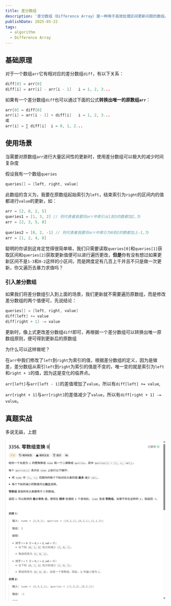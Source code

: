 ```yaml
---
title: 差分数组
description: '差分数组（Difference Array）是一种用于高效处理区间更新问题的数组。主要应用于对于一个区间的频繁更新，并且一次性查询最后结果的场景。'
publishDate: 2025-05-22
tags:
  - algorithm
  - Difference Array
---
```


## 基础原理

对于一个数组`arr`它有相对应的差分数组`diff`，有以下关系：

```cpp
diff[0] = arr[0]
diff[i] = arr[i] - arr[i - 1]	i = 1, 2, 3...
```

如果有一个差分数组`diff`也可以通过下面的公式**转换出唯一的原数组`arr`**：

```cpp
arr[0] = diff[0]
arr[i] = arr[i - 1] + diff[i]	i = 1, 2, 3...
或
arr[i] = ∑ diff[i]	i = 0, 1, 2...
```

## 使用场景

当需要对原数组`arr`进行大量区间性的更新时，使用差分数组可以极大的减少时间复杂度

假设我有一个数组`queries`

```cpp
queries[] = [left, right, value]
```

此数组的含义为，我要在原数组起始索引为`left`，结束索引为`right`的区间内的值都进行`value`的更新，如：

```cpp
arr = [2, 0, 2, 5]
queries1 = [1, 3, 2] // 则代表着我要将arr中索引从1到3的数都加2,为
arr = [2, 3, 5, 8]

queries2 = [0, 2, -1] // 则代表着我要将arr中索引为0到2的数都加上-1,为
arr = [1, 2, 4, 8]
```

聪明的你读到这肯定觉得很简单嘛，我们只需要读取`queries[0]`和`queries[1]`获取区间和`queries[2]`获取更新值便可以进行遍历更改，**但是**你有没有想过如果更新区间不是`1-3`和`0-2`这样的小区间，而是跨度足有几百上千并且不只是做一次更新，你又遍历去暴力求值吗？

### 引入差分数组

如果我们将差分数组引入到上面的场景，我们更新就不需要遍历原数组，而是修改差分数组的两个值便可，先说结论：

```cpp
queries[] = [left, right, value]
diff[left] += value
diff[right + 1] -= value
```

更新时，像上式更改差分数组`diff`即可，再根据一个差分数组可以转换出唯一原数组原则，便可得到更新后的原数组

为什么可以这样做呢？

在`arr`中我们修改了`left`到`right`为索引的值，根据差分数组的定义，因为是做差，差分数组从索引`left`到`right`为索引的值是不变的，唯一变的就是索引为`left`和`right + 1`的值，因为这是变化的临界点。

`arr[left]`与`arr[left - 1]`的差值增加了`value`，所以有`diff[left] += value`,

`arr[right + 1]`与`arr[right]`的差值减少了`value`，所以有`diff[right + 1] -= value`。

## 真题实战

多说无益，上题

![image-20250522155437423](./差分数组.assets/image-20250522155437423.png)

